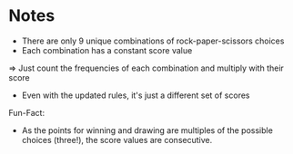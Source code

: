 # Notes

- There are only 9 unique combinations of rock-paper-scissors choices
- Each combination has a constant score value

=> Just count the frequencies of each combination and multiply with their score

- Even with the updated rules, it's just a different set of scores

Fun-Fact:

- As the points for winning and drawing are multiples of the possible choices (three!), the score values are consecutive.
